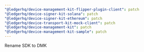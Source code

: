 ```yaml
---
"@ledgerhq/device-management-kit-flipper-plugin-client": patch
"@ledgerhq/device-signer-kit-solana": patch
"@ledgerhq/device-signer-kit-ethereum": patch
"@ledgerhq/device-transport-kit-mock-client": patch
"@ledgerhq/device-management-kit": patch
"@ledgerhq/device-management-kit-sample": patch
---
```


Rename SDK to DMK
